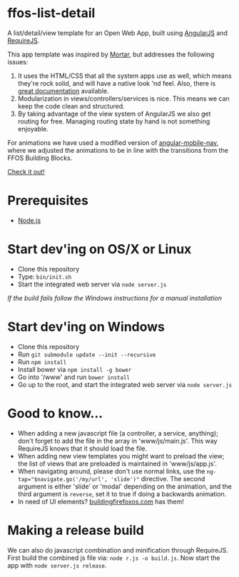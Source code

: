 # ffos-list-detail

A list/detail/view template for an Open Web App,
built using [AngularJS](http://angularjs.org/) and [RequireJS](http://requirejs.org/).

This app template was inspired by [Mortar](https://github.com/mozilla/mortar-list-detail), 
but addresses the following issues:

1. It uses the HTML/CSS that all the system apps use as well, 
    which means they're rock solid, and will have a native look 'nd feel.
    Also, there is [great documentation](http://buildingfirefoxos.com) available.
2. Modularization in views/controllers/services is nice. 
    This means we can keep the code clean and structured.
3. By taking advantage of the view system of AngularJS we also get routing for free.
    Managing routing state by hand is not something enjoyable.

For animations we have used a modified version of [angular-mobile-nav](http://github.com/ajoslin/angular-mobile-nav),
where we adjusted the animations to be in line with the transitions from the FFOS Building Blocks.

[Check it out!](http://comoyo.github.com/ffos-list-detail)

# Prerequisites

* [Node.js](http://nodejs.org/)

# Start dev'ing on OS/X or Linux

* Clone this repository
* Type: `bin/init.sh`
* Start the integrated web server via `node server.js`

*If the build fails follow the Windows instructions for a manual installation*

# Start dev'ing on Windows

* Clone this repository
* Run `git submodule update --init --recursive`
* Run `npm install`
* Install bower via `npm install -g bower`
* Go into '/www' and run `bower install`
* Go up to the root, and start the integrated web server via `node server.js`

# Good to know...

* When adding a new javascript file (a controller, a service, anything);
don't forget to add the file in the array in 'www/js/main.js'.
This way RequireJS knows that it should load the file.
* When adding new view templates you might want to preload the view;
the list of views that are preloaded is maintained in 'www/js/app.js'.
* When navigating around, please don't use normal links,
use the `ng-tap="$navigate.go('/my/url', 'slide')"` directive.
The second argument is either 'slide' or 'modal' depending on the animation,
and the third argument is `reverse`, set it to true if doing a backwards animation.
* In need of UI elements? [buildingfirefoxos.com](http://buildingfirefoxos.com) has them!

# Making a release build

We can also do javascript combination and minification through RequireJS.
First build the combined js file via: `node r.js -o build.js`.
Now start the app with `node server.js release`.
